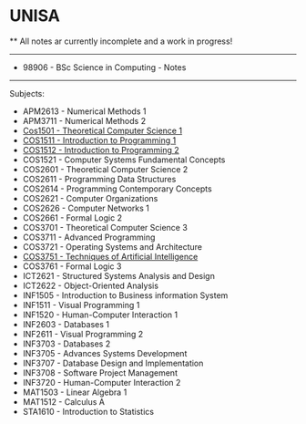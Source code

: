 # UNISA

\*\* All notes ar currently incomplete and a work in progress!

---

- 98906 - BSc Science in Computing - Notes

---

Subjects:

- APM2613 - Numerical Methods 1
- APM3711 - Numerical Methods 2
- [Cos1501 - Theoretical Computer Science 1](Subjects/COS1501%20-%Theoretical%20Computer%20Science%201.html)
- [COS1511 - Introduction to Programming 1](Subjects/COS1511%20-%20Introduction%20to%20Programming%20I/README.html)
- [COS1512 - Introduction to Programming 2](Subjects/COS1512%20-%20Introduction%20to%20Programming%202/README.html)
- COS1521 - Computer Systems Fundamental Concepts
- COS2601 - Theoretical Computer Science 2
- COS2611 - Programming Data Structures
- COS2614 - Programming Contemporary Concepts
- COS2621 - Computer Organizations
- COS2626 - Computer Networks 1
- COS2661 - Formal Logic 2
- COS3701 - Theoretical Computer Science 3
- COS3711 - Advanced Programming
- COS3721 - Operating Systems and Architecture
- [COS3751 - Techniques of Artificial Intelligence](Subjects/COS3751%20-%20Techniques%20of%20Artificial%20Intelligence/README.html)
- COS3761 - Formal Logic 3
- ICT2621 - Structured Systems Analysis and Design
- ICT2622 - Object-Oriented Analysis
- INF1505 - Introduction to Business information System
- INF1511 - Visual Programming 1
- INF1520 - Human-Computer Interaction 1
- INF2603 - Databases 1
- INF2611 - Visual Programming 2
- INF3703 - Databases 2
- INF3705 - Advances Systems Development
- INF3707 - Database Design and Implementation
- INF3708 - Software Project Management
- INF3720 - Human-Computer Interaction 2
- MAT1503 - Linear Algebra 1
- MAT1512 - Calculus A
- STA1610 - Introduction to Statistics
